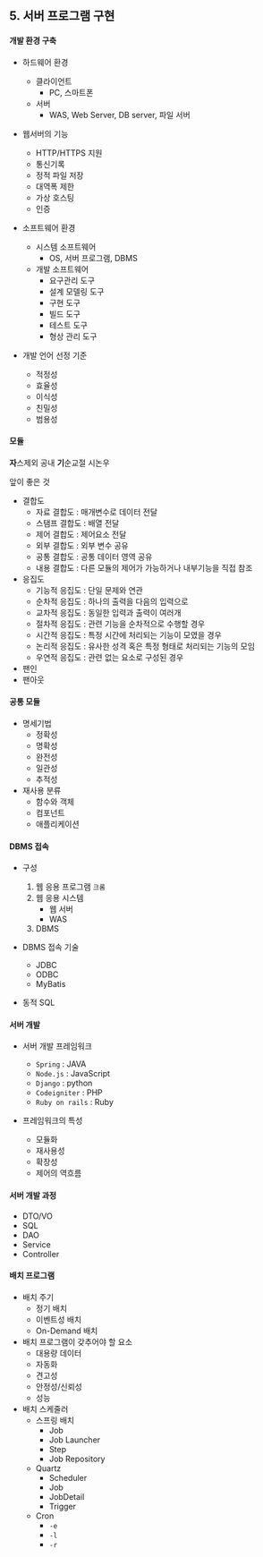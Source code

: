 ## 5. 서버 프로그램 구현

#### 개발 환경 구축

* 하드웨어 환경
  * 클라이언트
    * PC, 스마트폰
  * 서버
    * WAS, Web Server, DB server, 파일 서버

* 웹서버의 기능
  * HTTP/HTTPS 지원
  * 통신기록
  * 정적 파일 저장
  * 대역폭 제한
  * 가상 호스팅
  * 인증

* 소프트웨어 환경
  * 시스템 소프트웨어
    * OS, 서버 프로그램, DBMS
  * 개발 소프트웨어
    * 요구관리 도구
    * 설계 모델링 도구
    * 구현 도구
    * 빌드 도구
    * 테스트 도구
    * 형상 관리 도구
* 개발 언어 선정 기준
  * 적정성
  * 효율성
  * 이식성
  * 친밀성
  * 범용성



#### 모듈

**자**스제외 공내 **기**순교절 시논우

앞이 좋은 것

* 결합도
  * 자료 결합도 : 매개변수로 데이터 전달
  * 스탬프 결합도 : 배열 전달
  * 제어 결합도 : 제어요소 전달
  * 외부 결합도 : 외부 변수 공유
  * 공통 결합도 : 공통 데이터 영역 공유
  * 내용 결합도 : 다른 모듈의 제어가 가능하거나 내부기능을 직접 참조
* 응집도
  * 기능적 응집도 : 단일 문제와 연관 
  * 순차적 응집도 : 하나의 출력을 다음의 입력으로
  * 교차적 응집도 : 동일한 입력과 출력이 여러개
  * 절차적 응집도 : 관련 기능을 순차적으로 수행할 경우
  * 시간적 응집도 : 특정 시간에 처리되는 기능이 모였을 경우
  * 논리적 응집도 : 유사한 성격 혹은 특정 형태로 처리되는 기능의 모임
  * 우연적 응집도 : 관련 없는 요소로 구성된 경우
* 팬인
* 팬아웃



#### 공통 모듈

* 명세기법
  * 정확성
  * 명확성
  * 완전성
  * 일관성
  * 추적성
* 재사용 분류
  * 함수와 객체
  * 컴포넌트
  * 애플리케이션



#### DBMS 접속

* 구성
  1. 웹 응용 프로그램 `크롬`
  2. 웹 응용 시스템
     * 웹 서버
     * WAS
  3. DBMS

* DBMS 접속 기술
  * JDBC
  * ODBC
  * MyBatis
* 동적 SQL



#### 서버 개발

* 서버 개발 프레임워크
  * `Spring` : JAVA
  * `Node.js` : JavaScript
  * `Django` : python
  * `Codeigniter` : PHP
  * `Ruby on rails` : Ruby

* 프레임워크의 특성
  * 모듈화
  * 재사용성
  * 확장성
  * 제어의 역흐름

#### 서버 개발 과정

* DTO/VO
* SQL
* DAO
* Service
* Controller

#### 배치 프로그램

* 배치 주기
  * 정기 배치
  * 이벤트성 배치
  * On-Demand 배치
* 배치 프로그램이 갖추어야 할 요소
  * 대용량 데이터
  * 자동화
  * 견고성
  * 안정성/신뢰성
  * 성능
* 배치 스케줄러
  * 스프링 배치
    * Job
    * Job Launcher
    * Step
    * Job Repository
  * Quartz
    * Scheduler
    * Job
    * JobDetail
    * Trigger
  * Cron
    * `-e` 
    * `-l`
    * `-r`







